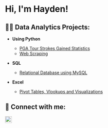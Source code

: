 <h1>Hi, I'm Hayden! </h1>

<h2>👨‍💻 Data Analytics Projects:</h2>

- <b>Using Python</b>
  - [PGA Tour Strokes Gained Statistics](https://github.com/hayden-sutter/Pandas-Data-Visulization)
  - [Web Scraping](https://github.com/hayden-sutter/Web-Scraping)
 
- <b>SQL</b>
  - [Relational Database using MySQL](https://github.com/hayden-sutter/SQL)

- <b>Excel</b>
  - [Pivot Tables, Vlookups and Visualizations](https://github.com/hayden-sutter/Excel)

<h2> 🤳 Connect with me:</h2>

[<img align="left" alt="JoshMadakor | LinkedIn" width="22px" src="https://cdn.jsdelivr.net/npm/simple-icons@v3/icons/linkedin.svg" />][linkedin]

[linkedin]: https://www.linkedin.com/in/hayden-sutter

<!--
**joshmadakor1/joshmadakor1** is a ✨ _special_ ✨ repository because its `README.md` (this file) appears on your GitHub profile.

Here are some ideas to get you started:

- 🔭 I’m currently working on ...
- 🌱 I’m currently learning ...
- 👯 I’m looking to collaborate on ...
- 🤔 I’m looking for help with ...
- 💬 Ask me about ...
- 📫 How to reach me: ...
- 😄 Pronouns: ...
- ⚡ Fun fact: ...
-->
